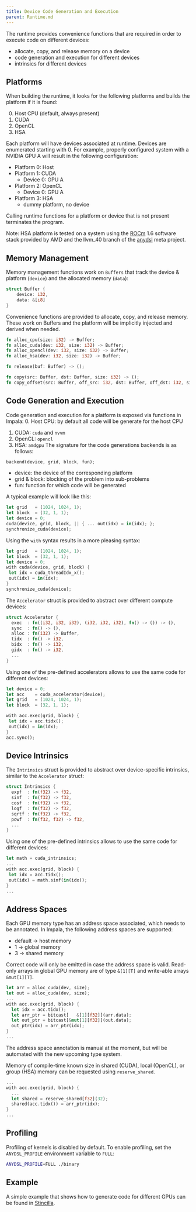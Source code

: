 ```yaml
---
title: Device Code Generation and Execution
parent: Runtime.md
---
```


The runtime provides convenience functions that are required in order to execute code on different devices:
- allocate, copy, and release memory on a device
- code generation and execution for different devices
- intrinsics for different devices

## Platforms

When building the runtime, it looks for the following platforms and builds the platform if it is found:

0. Host CPU (default, always present)
1. CUDA
2. OpenCL
3. HSA

Each platform will have devices associated at runtime. Devices are enumerated starting with 0.
For example, properly configured system with a NVIDIA GPU A will result in the following configuration:

- Platform 0: Host
- Platform 1: CUDA
  - Device 0: GPU A
- Platform 2: OpenCL
  - Device 0: GPU A
- Platform 3: HSA
  - dummy platform, no device

Calling runtime functions for a platform or device that is not present terminates the program.

Note: HSA platform is tested on a system using the [ROCm](https://github.com/RadeonOpenCompute/ROCm) 1.6 software stack provided by AMD and the llvm_40 branch of the [anydsl](https://github.com/AnyDSL/anydsl) meta project.

## Memory Management

Memory management functions work on ```Buffers``` that track the device & platform (```device```) and the allocated memory (```data```): 
```Rust
struct Buffer {
    device: i32,
    data: &[i8]
}
```

Convenience functions are provided to allocate, copy, and release memory. These work on Buffers and the platform will be implicitly injected and derived when needed. 

```rust
fn alloc_cpu(size: i32) -> Buffer;
fn alloc_cuda(dev: i32, size: i32) -> Buffer;
fn alloc_opencl(dev: i32, size: i32) -> Buffer;
fn alloc_hsa(dev: i32, size: i32) -> Buffer;

fn release(buf: Buffer) -> ();

fn copy(src: Buffer, dst: Buffer, size: i32) -> ();
fn copy_offset(src: Buffer, off_src: i32, dst: Buffer, off_dst: i32, size: i32) -> ();
```

## Code Generation and Execution

Code generation and execution for a platform is exposed via functions in Impala:
0. Host CPU: by default all code will be generate for the host CPU
1. CUDA: ```cuda``` and ```nvvm```
2. OpenCL: ```opencl```
3. HSA: ```amdgpu```
The signature for the code generations backends is as follows:
```Rust
backend(device, grid, block, fun);
```
- device: the device of the corresponding platform
- grid & block: blocking of the problem into sub-problems
- fun: function for which code will be generated

A typical example will look like this:
```Rust
let grid   = (1024, 1024, 1);
let block  = (32, 1, 1);
let device = 0;
cuda(device, grid, block, || { ... out(idx) = in(idx); };
synchronize_cuda(device);
```

Using the ```with``` syntax results in a more pleasing syntax:
```Rust
let grid   = (1024, 1024, 1);
let block  = (32, 1, 1);
let device = 0;
with cuda(device, grid, block) {
 let idx = cuda_threadIdx_x();
 out(idx) = in(idx);
}
synchronize_cuda(device);
```

The ```Accelerator``` struct is provided to abstract over different compute devices: 
```Rust
struct Accelerator {
  exec  : fn((i32, i32, i32), (i32, i32, i32), fn() -> ()) -> (),
  sync  : fn() -> (),
  alloc : fn(i32) -> Buffer,
  tidx  : fn() -> i32,
  bidx  : fn() -> i32,
  gidx  : fn() -> i32,
  ...
}
```

Using one of the pre-defined accelerators allows to use the same code for different devices:
```Rust
let device = 0;
let acc    = cuda_accelerator(device);
let grid   = (1024, 1024, 1);
let block  = (32, 1, 1);

with acc.exec(grid, block) {
 let idx = acc.tidx();
 out(idx) = in(idx);
}
acc.sync();
```

## Device Intrinsics

The ```Intrinsics``` struct is provided to abstract over device-specific intrinsics, similar to the ```Accelerator``` struct:
```Rust
struct Intrinsics {
  expf  : fn(f32) -> f32,
  sinf  : fn(f32) -> f32,
  cosf  : fn(f32) -> f32,
  logf  : fn(f32) -> f32,
  sqrtf : fn(f32) -> f32,
  powf  : fn(f32, f32) -> f32,
  ...
}
```

Using one of the pre-defined intrinsics allows to use the same code for different devices:
```Rust
let math = cuda_intrinsics;
...
with acc.exec(grid, block) {
 let idx = acc.tidx();
 out(idx) = math.sinf(in(idx));
}
...
```

## Address Spaces

Each GPU memory type has an address space associated, which needs to be annotated.
In Impala, the following address spaces are supported:
- default -> host memory
- 1 -> global memory
- 3 -> shared memory

Correct code will only be emitted in case the address space is valid.
Read-only arrays in global GPU memory are of type ```&[1][T]``` and write-able arrays ```&mut[1][T]```. 
```Rust
let arr = alloc_cuda(dev, size);
let out = alloc_cuda(dev, size);
...
with acc.exec(grid, block) {
  let idx = acc.tidx();
  let arr_ptr = bitcast[   &[1][f32]](arr.data);
  let out_ptr = bitcast[&mut[1][f32]](out.data);
  out_ptr(idx) = arr_ptr(idx);
}
...
```
The address space annotation is manual at the moment, but will be automated with the new upcoming type system.

Memory of compile-time known size in shared (CUDA), local (OpenCL), or group (HSA) memory can be requested using ```reserve_shared```.
```Rust
...
with acc.exec(grid, block) {
  ...
  let shared = reserve_shared[f32](32);
  shared(acc.tidx()) = arr_ptr(idx);
}
...
```

## Profiling
Profiling of kernels is disabled by default. To enable profiling, set the ```ANYDSL_PROFILE``` environment variable to ```FULL```:
```bash
ANYDSL_PROFILE=FULL ./binary
```

## Example

A simple example that shows how to generate code for different GPUs can be found in [Stincilla](https://github.com/AnyDSL/stincilla/blob/master/test/alloc_gpu.impala).
